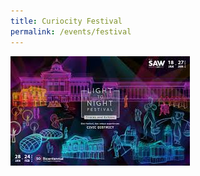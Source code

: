 ```yaml
---
title: Curiocity Festival
permalink: /events/festival
---
```

![Alt text for image on Isomer site](/images/sample-light-2019.jpg)